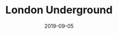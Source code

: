 --- 
layout: sheets-layout
title: "London Underground"
date: 2019-09-05
categories: arrangements
pdf-link: london-underground-adam-kay.pdf
pdf-lyric: london-underground-adam-kay-lyrics.pdf
yt-link: "#"
muse-link: https://musescore.com/user/28025112/scores/5700761
---
